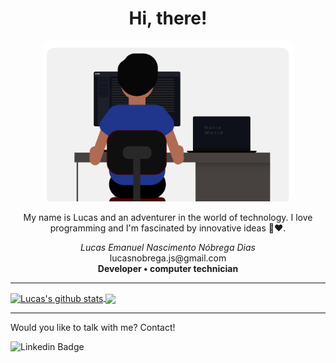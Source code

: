 <h1 align="center">
	Hi, there!
</h1>
<p align="center">
	<img src="https://raw.githubusercontent.com/lucasemn1/lucasemn1/main/imgs/github_background.jpg" width="400" style="border-radius: 10px;"/>
</p>

<p align="center">
My name is Lucas and an adventurer in the world of technology. I love programming and I'm fascinated by innovative ideas 🚀❤️.
</p>

<p align="center">
	<i>Lucas Emanuel Nascimento Nóbrega Dias</i><br/>
	lucasnobrega.js@gmail.com<br/>
	<b>Developer • computer technician</b><br/>
</p>

<hr/>

<a href="#">
<img align="center" src="https://github-readme-stats.vercel.app/api?username=lucasemn1&show_icons=true&theme=blueberry" alt="Lucas's github stats" />
</a>

<a href="#">
<img align="center" src="https://github-readme-stats.vercel.app/api/top-langs/?username=lucasemn1&layout=compact&theme=blueberry" />
</a>

<hr/>
<p>Would you like to talk with me? Contact!</p>

![Linkedin Badge](https://img.shields.io/badge/-LinkedIn-blue?style=flat-square&logo=Linkedin&logoColor=white&link=https://www.linkedin.com/in/lucas-emn//)
